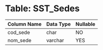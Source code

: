 # Table: SST_Sedes

| Column Name | Data Type | Nullable |
|-------------|-----------|----------|
| cod_sede | char | NO |
| nom_sede | varchar | YES |
